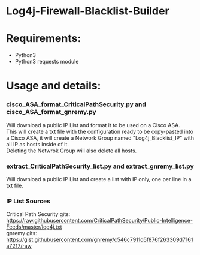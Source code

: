 # Log4j-Firewall-Blacklist-Builder

# Requirements:  
 - Python3  
 - Python3 requests module  


# Usage and details:
### cisco_ASA_format_CriticalPathSecurity.py and cisco_ASA_format_gnremy.py
Will download a public IP List and format it to be used on a Cisco ASA.  
This will create a txt file with the configuration ready to be copy-pasted into a Cisco ASA, it will create a Network Group named "Log4j_Blacklist_IP" with all IP as hosts inside of it.  
Deleting the Netwrok Group will also delete all hosts.  


### extract_CriticalPathSecurity_list.py and extract_gnremy_list.py
Will download a public IP List and create a list with IP only, one per line in a txt file.  


### IP List Sources
Critical Path Security gits: https://raw.githubusercontent.com/CriticalPathSecurity/Public-Intelligence-Feeds/master/log4j.txt  
gnremy gits: https://gist.githubusercontent.com/gnremy/c546c7911d5f876f263309d7161a7217/raw
